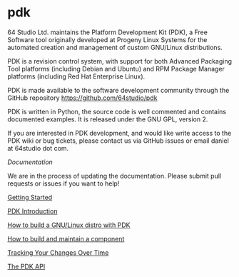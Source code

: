 pdk
===

64 Studio Ltd. maintains the Platform Development Kit (PDK), a Free Software tool originally developed at Progeny Linux Systems for the automated creation and management of custom GNU/Linux distributions. 

PDK is a revision control system, with support for both Advanced Packaging Tool platforms (including Debian and Ubuntu) and RPM Package Manager platforms (including Red Hat Enterprise Linux).

PDK is made available to the software development community through the GitHub repository https://github.com/64studio/pdk

PDK is written in Python, the source code is well commented and contains documented examples. It is released under the GNU GPL, version 2.

If you are interested in PDK development, and would like write access to the PDK wiki or bug tickets, please contact us via GitHub issues or email daniel at 64studio dot com.

*Documentation*

We are in the process of updating the documentation.
Please submit pull requests or issues if you want to help!

[Getting Started](manual/GettingStarted.md)

[PDK Introduction](manual/PdkIntro.md)

[How to build a GNU/Linux distro with PDK](manual/HowTo.md)

[How to build and maintain a component](manual/MakeComponent.md) 

[Tracking Your Changes Over Time](manual/TrackingChanges.md)

[The PDK API](manual/PdkApi.md)
